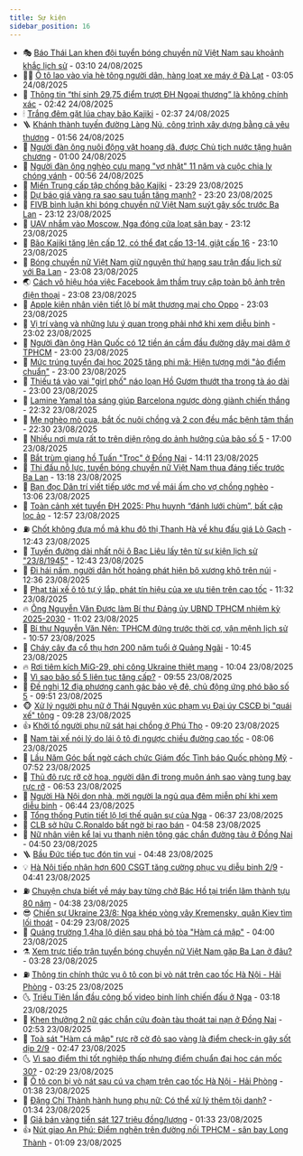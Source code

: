 ```yaml
---
title: Sự kiện
sidebar_position: 16
---
```


<!-- dantri-su-kien:START -->
- 🎭 [Báo Thái Lan khen đội tuyển bóng chuyền nữ Việt Nam sau khoảnh khắc lịch sử](https://dantri.com.vn/the-thao/bao-thai-lan-khen-doi-tuyen-bong-chuyen-nu-viet-nam-sau-khoanh-khac-lich-su-20250823231457706.htm) - 03:10 24/08/2025
- 👨‍🏫 [Ô tô lao vào vỉa hè tông người dân, hàng loạt xe máy ở Đà Lạt](https://dantri.com.vn/xa-hoi/o-to-lao-vao-via-he-tong-nguoi-dan-hang-loat-xe-may-o-da-lat-20250824095713323.htm) - 03:05 24/08/2025
- 🌮 [Thông tin “thí sinh 29,75 điểm trượt ĐH Ngoại thương” là không chính xác](https://dantri.com.vn/giao-duc/thong-tin-thi-sinh-2975-diem-truot-dh-ngoai-thuong-la-khong-chinh-xac-20250824093250247.htm) - 02:42 24/08/2025
- 🕯 [Trắng đêm gặt lúa chạy bão Kajiki](https://dantri.com.vn/xa-hoi/trang-dem-gat-lua-chay-bao-kajiki-20250824080605762.htm) - 02:37 24/08/2025
- 🪜 [Khánh thành tuyến đường Làng Nủ, công trình xây dựng bằng cả yêu thương](https://dantri.com.vn/tam-long-nhan-ai/khanh-thanh-tuyen-duong-lang-nu-cong-trinh-xay-dung-bang-ca-yeu-thuong-20250824064514672.htm) - 01:56 24/08/2025
- 🐘 [Người đàn ông nuôi động vật hoang dã, được Chủ tịch nước tặng huân chương](https://dantri.com.vn/lao-dong-viec-lam/nguoi-dan-ong-nuoi-dong-vat-hoang-da-duoc-chu-tich-nuoc-tang-huan-chuong-20250823191333850.htm) - 01:00 24/08/2025
- 🤔 [Người đàn ông nghèo cưu mang &quot;vợ nhặt&quot; 11 năm và cuộc chia ly chóng vánh](https://dantri.com.vn/xa-hoi/nguoi-dan-ong-ngheo-cuu-mang-vo-nhat-11-nam-va-cuoc-chia-ly-chong-vanh-20250823174902070.htm) - 00:56 24/08/2025
- 🧠 [Miền Trung cấp tập chống bão Kajiki](https://dantri.com.vn/xa-hoi/mien-trung-cap-tap-chong-bao-kajiki-20250823233454639.htm) - 23:29 23/08/2025
- 📝 [Dự báo giá vàng ra sao sau tuần tăng mạnh?](https://dantri.com.vn/kinh-doanh/du-bao-gia-vang-ra-sao-sau-tuan-tang-manh-20250824005958206.htm) - 23:20 23/08/2025
- 🦏 [FIVB bình luận khi bóng chuyền nữ Việt Nam suýt gây sốc trước Ba Lan](https://dantri.com.vn/the-thao/fivb-binh-luan-khi-bong-chuyen-nu-viet-nam-suyt-gay-soc-truoc-ba-lan-20250824000045769.htm) - 23:12 23/08/2025
- 🥰 [UAV nhắm vào Moscow, Nga đóng cửa loạt sân bay](https://dantri.com.vn/the-gioi/uav-nham-vao-moscow-nga-dong-cua-loat-san-bay-20250824043840727.htm) - 23:12 23/08/2025
- 🤗 [Bão Kajiki tăng lên cấp 12, có thể đạt cấp 13-14, giật cấp 16](https://dantri.com.vn/xa-hoi/bao-kajiki-tang-len-cap-12-co-the-dat-cap-13-14-giat-cap-16-20250824060241686.htm) - 23:10 23/08/2025
- 🌈 [Bóng chuyền nữ Việt Nam giữ nguyên thứ hạng sau trận đấu lịch sử với Ba Lan](https://dantri.com.vn/the-thao/bong-chuyen-nu-viet-nam-giu-nguyen-thu-hang-sau-tran-dau-lich-su-voi-ba-lan-20250824000824118.htm) - 23:08 23/08/2025
- 🌏 [Cách vô hiệu hóa việc Facebook âm thầm truy cập toàn bộ ảnh trên điện thoại](https://dantri.com.vn/cong-nghe/cach-vo-hieu-hoa-viec-facebook-am-tham-truy-cap-toan-bo-anh-tren-dien-thoai-20250823170504751.htm) - 23:08 23/08/2025
- 💄 [Apple kiện nhân viên tiết lộ bí mật thương mại cho Oppo](https://dantri.com.vn/cong-nghe/apple-kien-nhan-vien-tiet-lo-bi-mat-thuong-mai-cho-oppo-20250824010736556.htm) - 23:03 23/08/2025
- 👺 [Vị trí vàng và những lưu ý quan trọng phải nhớ khi xem diễu binh](https://dantri.com.vn/du-lich/vi-tri-vang-va-nhung-luu-y-quan-trong-phai-nho-khi-xem-dieu-binh-20250823190047528.htm) - 23:02 23/08/2025
- 👹 [Người đàn ông Hàn Quốc có 12 tiền án cầm đầu đường dây mại dâm ở TPHCM](https://dantri.com.vn/phap-luat/nguoi-dan-ong-han-quoc-co-12-tien-an-cam-dau-duong-day-mai-dam-o-tphcm-20250823214056735.htm) - 23:00 23/08/2025
- 🌊 [Mức trúng tuyển đại học 2025 tăng phi mã: Hiện tượng mới &quot;ảo điểm chuẩn&quot;](https://dantri.com.vn/giao-duc/muc-trung-tuyen-dai-hoc-2025-tang-phi-ma-hien-tuong-moi-ao-diem-chuan-20250823191749597.htm) - 23:00 23/08/2025
- 🤠 [Thiếu tá vào vai &quot;girl phố&quot; náo loạn Hồ Gươm thướt tha trong tà áo dài](https://dantri.com.vn/giai-tri/thieu-ta-vao-vai-girl-pho-nao-loan-ho-guom-thuot-tha-trong-ta-ao-dai-20250823151501825.htm) - 23:00 23/08/2025
- 🎊 [Lamine Yamal tỏa sáng giúp Barcelona ngược dòng giành chiến thắng](https://dantri.com.vn/the-thao/lamine-yamal-toa-sang-giup-barcelona-nguoc-dong-gianh-chien-thang-20250824053041596.htm) - 22:32 23/08/2025
- 🐘 [Mẹ nghèo mò cua, bắt ốc nuôi chồng và 2 con đều mắc bệnh tâm thần](https://dantri.com.vn/tam-long-nhan-ai/me-ngheo-mo-cua-bat-oc-nuoi-chong-va-2-con-deu-mac-benh-tam-than-20250803163825092.htm) - 22:30 23/08/2025
- 💂 [Nhiều nơi mưa rất to trên diện rộng do ảnh hưởng của bão số 5](https://dantri.com.vn/xa-hoi/nhieu-noi-mua-rat-to-tren-dien-rong-do-anh-huong-cua-bao-so-5-20250823192842643.htm) - 17:00 23/08/2025
- 👹 [Bắt trùm giang hồ Tuấn &quot;Trọc&quot; ở Đồng Nai](https://dantri.com.vn/phap-luat/bat-trum-giang-ho-tuan-troc-o-dong-nai-20250823203828650.htm) - 14:11 23/08/2025
- 🦒 [Thi đấu nỗ lực, tuyển bóng chuyền nữ Việt Nam thua đáng tiếc trước Ba Lan](https://dantri.com.vn/the-thao/thi-dau-no-luc-tuyen-bong-chuyen-nu-viet-nam-thua-dang-tiec-truoc-ba-lan-20250823201800414.htm) - 13:18 23/08/2025
- 🗽 [Bạn đọc Dân trí viết tiếp ước mơ về mái ấm cho vợ chồng nghèo](https://dantri.com.vn/tam-long-nhan-ai/ban-doc-dan-tri-viet-tiep-uoc-mo-ve-mai-am-cho-vo-chong-ngheo-20250823164041512.htm) - 13:06 23/08/2025
- 💄 [Toàn cảnh xét tuyển ĐH 2025: Phụ huynh “đánh lưới chùm”, bất cập lọc ảo](https://dantri.com.vn/giao-duc/toan-canh-xet-tuyen-dh-2025-phu-huynh-danh-luoi-chum-bat-cap-loc-ao-20250823194348569.htm) - 12:57 23/08/2025
- ⛽️ [Chốt không đưa mồ mả khu đô thị Thanh Hà về khu đấu giá Lò Gạch](https://dantri.com.vn/ban-doc/chot-khong-dua-mo-ma-khu-do-thi-thanh-ha-ve-khu-dau-gia-lo-gach-20250823190642613.htm) - 12:43 23/08/2025
- 🥷 [Tuyến đường dài nhất nội ô Bạc Liêu lấy tên từ sự kiện lịch sử &quot;23/8/1945&quot;](https://dantri.com.vn/xa-hoi/tuyen-duong-dai-nhat-noi-o-bac-lieu-lay-ten-tu-su-kien-lich-su-2381945-20250823175601714.htm) - 12:43 23/08/2025
- 🤖 [Đi hái nấm, người dân hốt hoảng phát hiện bộ xương khô trên núi](https://dantri.com.vn/phap-luat/di-hai-nam-nguoi-dan-hot-hoang-phat-hien-bo-xuong-kho-tren-nui-20250823190024486.htm) - 12:36 23/08/2025
- 🌊 [Phạt tài xế ô tô tự ý lắp, phát tín hiệu của xe ưu tiên trên cao tốc](https://dantri.com.vn/xa-hoi/phat-tai-xe-o-to-tu-y-lap-phat-tin-hieu-cua-xe-uu-tien-tren-cao-toc-20250823181129717.htm) - 11:32 23/08/2025
- 🔥 [Ông Nguyễn Văn Được làm Bí thư Đảng ủy UBND TPHCM nhiệm kỳ 2025-2030](https://dantri.com.vn/xa-hoi/ong-nguyen-van-duoc-lam-bi-thu-dang-uy-ubnd-tphcm-nhiem-ky-2025-2030-20250823173232988.htm) - 11:02 23/08/2025
- 🦏 [Bí thư Nguyễn Văn Nên: TPHCM đứng trước thời cơ, vận mệnh lịch sử](https://dantri.com.vn/xa-hoi/bi-thu-nguyen-van-nen-tphcm-dung-truoc-thoi-co-van-menh-lich-su-20250823170400609.htm) - 10:57 23/08/2025
- 🐘 [Cháy cây đa cổ thụ hơn 200 năm tuổi ở Quảng Ngãi](https://dantri.com.vn/xa-hoi/chay-cay-da-co-thu-hon-200-nam-tuoi-o-quang-ngai-20250823173133984.htm) - 10:45 23/08/2025
- 🔥 [Rơi tiêm kích MiG-29, phi công Ukraine thiệt mạng](https://dantri.com.vn/the-gioi/roi-tiem-kich-mig-29-phi-cong-ukraine-thiet-mang-20250823170108493.htm) - 10:04 23/08/2025
- 💼 [Vì sao bão số 5 liên tục tăng cấp?](https://dantri.com.vn/xa-hoi/vi-sao-bao-so-5-lien-tuc-tang-cap-20250823164614096.htm) - 09:55 23/08/2025
- 🚀 [Đề nghị 12 địa phương canh gác bảo vệ đê, chủ động ứng phó bão số 5](https://dantri.com.vn/xa-hoi/de-nghi-12-dia-phuong-canh-gac-bao-ve-de-chu-dong-ung-pho-bao-so-5-20250823164350550.htm) - 09:51 23/08/2025
- 🐵 [Xử lý người phụ nữ ở Thái Nguyên xúc phạm vụ Đại úy CSCĐ bị &quot;quái xế&quot; tông](https://dantri.com.vn/xa-hoi/xu-ly-nguoi-phu-nu-o-thai-nguyen-xuc-pham-vu-dai-uy-cscd-bi-quai-xe-tong-20250823161543265.htm) - 09:28 23/08/2025
- 👍 [Khởi tố người phụ nữ sát hại chồng ở Phú Thọ](https://dantri.com.vn/phap-luat/khoi-to-nguoi-phu-nu-sat-hai-chong-o-phu-tho-20250823161736820.htm) - 09:20 23/08/2025
- 🚦 [Nam tài xế nói lý do lái ô tô đi ngược chiều đường cao tốc](https://dantri.com.vn/xa-hoi/nam-tai-xe-noi-ly-do-lai-o-to-di-nguoc-chieu-duong-cao-toc-20250823150229269.htm) - 08:06 23/08/2025
- 🥸 [Lầu Năm Góc bất ngờ cách chức Giám đốc Tình báo Quốc phòng Mỹ](https://dantri.com.vn/the-gioi/lau-nam-goc-bat-ngo-cach-chuc-giam-doc-tinh-bao-quoc-phong-my-20250823143729080.htm) - 07:52 23/08/2025
- 🥷 [Thủ đô rực rỡ cờ hoa, người dân đi trong muôn ánh sao vàng tung bay rực rỡ](https://dantri.com.vn/xa-hoi/thu-do-ruc-ro-co-hoa-nguoi-dan-di-trong-muon-anh-sao-vang-tung-bay-ruc-ro-20250823133150133.htm) - 06:53 23/08/2025
- 🤡 [Người Hà Nội dọn nhà, mời người lạ ngủ qua đêm miễn phí khi xem diễu binh](https://dantri.com.vn/doi-song/nguoi-ha-noi-don-nha-moi-nguoi-la-ngu-qua-dem-mien-phi-khi-xem-dieu-binh-20250823121701750.htm) - 06:44 23/08/2025
- 🥳 [Tổng thống Putin tiết lộ lợi thế quân sự của Nga](https://dantri.com.vn/the-gioi/tong-thong-putin-tiet-lo-loi-the-quan-su-cua-nga-20250823064549056.htm) - 06:37 23/08/2025
- 🤩 [CLB sở hữu C.Ronaldo bất ngờ bị rao bán](https://dantri.com.vn/the-thao/clb-so-huu-cronaldo-bat-ngo-bi-rao-ban-20250823115805148.htm) - 04:58 23/08/2025
- 🎡 [Nữ nhân viên kể lại vụ thanh niên tông gác chắn đường tàu ở Đồng Nai](https://dantri.com.vn/xa-hoi/nu-nhan-vien-ke-lai-vu-thanh-nien-tong-gac-chan-duong-tau-o-dong-nai-20250823114158759.htm) - 04:50 23/08/2025
- 🪜 [Bầu Đức tiếp tục đón tin vui](https://dantri.com.vn/kinh-doanh/bau-duc-tiep-tuc-don-tin-vui-20250823111611990.htm) - 04:48 23/08/2025
- 💡 [Hà Nội tiếp nhận hơn 600 CSGT tăng cường phục vụ diễu binh 2/9](https://dantri.com.vn/xa-hoi/ha-noi-tiep-nhan-hon-600-csgt-tang-cuong-phuc-vu-dieu-binh-29-20250823113512279.htm) - 04:41 23/08/2025
- ⛽️ [Chuyện chưa biết về máy bay từng chở Bác Hồ tại triển lãm thành tựu 80 năm](https://dantri.com.vn/doi-song/chuyen-chua-biet-ve-may-bay-tung-cho-bac-ho-tai-trien-lam-thanh-tuu-80-nam-20250822105725756.htm) - 04:38 23/08/2025
- 😎 [Chiến sự Ukraine 23/8: Nga khép vòng vây Kremensky, quân Kiev tìm lối thoát](https://dantri.com.vn/the-gioi/chien-su-ukraine-238-nga-khep-vong-vay-kremensky-quan-kiev-tim-loi-thoat-20250823105344420.htm) - 04:29 23/08/2025
- 🗽 [Quảng trường 1,4ha lộ diện sau phá bỏ tòa &quot;Hàm cá mập&quot;](https://dantri.com.vn/xa-hoi/quang-truong-14ha-lo-dien-sau-pha-bo-toa-ham-ca-map-20250823103120303.htm) - 04:00 23/08/2025
- ⚗️ [Xem trực tiếp trận tuyển bóng chuyền nữ Việt Nam gặp Ba Lan ở đâu?](https://dantri.com.vn/the-thao/xem-truc-tiep-tran-tuyen-bong-chuyen-nu-viet-nam-gap-ba-lan-o-dau-20250823110010552.htm) - 03:28 23/08/2025
- ⛽️ [Thông tin chính thức vụ ô tô con bị vò nát trên cao tốc Hà Nội - Hải Phòng](https://dantri.com.vn/xa-hoi/thong-tin-chinh-thuc-vu-o-to-con-bi-vo-nat-tren-cao-toc-ha-noi-hai-phong-20250823102106548.htm) - 03:25 23/08/2025
- 🌜 [Triều Tiên lần đầu công bố video binh lính chiến đấu ở Nga](https://dantri.com.vn/the-gioi/trieu-tien-lan-dau-cong-bo-video-binh-linh-chien-dau-o-nga-20250823081734811.htm) - 03:18 23/08/2025
- 🦩 [Khen thưởng 2 nữ gác chắn cứu đoàn tàu thoát tai nạn ở Đồng Nai](https://dantri.com.vn/xa-hoi/khen-thuong-2-nu-gac-chan-cuu-doan-tau-thoat-tai-nan-o-dong-nai-20250823094650988.htm) - 02:53 23/08/2025
- 🦒 [Toà sát &quot;Hàm cá mập&quot; rực rỡ cờ đỏ sao vàng là điểm check-in gây sốt dịp 2/9](https://dantri.com.vn/du-lich/toa-sat-ham-ca-map-ruc-ro-co-do-sao-vang-la-diem-check-in-gay-sot-dip-29-20250823075345719.htm) - 02:47 23/08/2025
- 🌜 [Vì sao điểm thi tốt nghiệp thấp nhưng điểm chuẩn đại học cán mốc 30?](https://dantri.com.vn/giao-duc/vi-sao-diem-thi-tot-nghiep-thap-nhung-diem-chuan-dai-hoc-can-moc-30-20250823091625588.htm) - 02:29 23/08/2025
- 🐎 [Ô tô con bị vò nát sau cú va chạm trên cao tốc Hà Nội - Hải Phòng](https://dantri.com.vn/xa-hoi/o-to-con-bi-vo-nat-sau-cu-va-cham-tren-cao-toc-ha-noi-hai-phong-20250823083148793.htm) - 01:38 23/08/2025
- 🌋 [Đặng Chí Thành hành hung phụ nữ: Có thể xử lý thêm tội danh?](https://dantri.com.vn/ban-doc/dang-chi-thanh-hanh-hung-phu-nu-co-the-xu-ly-them-toi-danh-20250821225608502.htm) - 01:34 23/08/2025
- 🧰 [Giá bán vàng tiến sát 127 triệu đồng/lượng](https://dantri.com.vn/kinh-doanh/gia-ban-vang-tien-sat-127-trieu-dongluong-20250823020020861.htm) - 01:33 23/08/2025
- 👍 [Nút giao An Phú: Điểm nghẽn trên đường nối TPHCM - sân bay Long Thành](https://dantri.com.vn/xa-hoi/nut-giao-an-phu-diem-nghen-tren-duong-noi-tphcm-san-bay-long-thanh-20250822165455669.htm) - 01:09 23/08/2025<!-- dantri-su-kien:END -->
